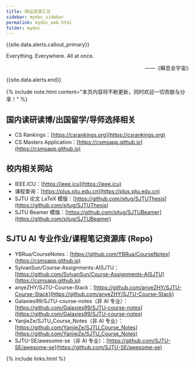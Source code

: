 ```yaml
---
title: 网站资源汇总
sidebar: mydoc_sidebar
permalink: mydoc_web.html
folder: mydoc
---
```



{{site.data.alerts.callout_primary}}
<p>Everything. Everywhere. All at once.</p>
<p align="right">——《瞬息全宇宙》</p>

{{site.data.alerts.end}}

{% include note.html content="本页内容将不断更新，同时欢迎一切贡献与分享！" %}

## 国内读研读博/出国留学/导师选择相关

- CS Rankings：[https://csrankings.org](https://csrankings.org)
- CS Masters Application：[https://csmsapp.github.io](https://csmsapp.github.io)

## 校内相关网站

- IEEE.ICU：[https://ieee.icu](https://ieee.icu)
- 课程查询：[https://plus.sjtu.edu.cn](https://plus.sjtu.edu.cn)
- SJTU 论文 LaTeX 模版：[https://github.com/sjtug/SJTUThesis](https://github.com/sjtug/SJTUThesis)
- SJTU Beamer 模版：[https://github.com/sjtug/SJTUBeamer](https://github.com/sjtug/SJTUBeamer)

## SJTU AI 专业作业/课程笔记资源库 (Repo)

- YBRua/CourseNotes：[https://github.com/YBRua/CourseNotes](https://csmsapp.github.io)
- SylvanSun/Course-Assignments-AISJTU：[https://github.com/SylvanSun/Course-Assignments-AISJTU](https://csmsapp.github.io)
- anyeZHY/SJTU-Course-Stack：[https://github.com/anyeZHY/SJTU-Course-Stack](https://github.com/anyeZHY/SJTU-Course-Stack)
- Galaxies99/SJTU-course-notes（非 AI 专业）：[https://github.com/Galaxies99/SJTU-course-notes](https://github.com/Galaxies99/SJTU-course-notes)
- YanjieZe/SJTU_Course_Notes（非 AI 专业）：[https://github.com/YanjieZe/SJTU_Course_Notes](https://github.com/YanjieZe/SJTU_Course_Notes)
- SJTU-SE/awesome-se（非 AI 专业）：[https://github.com/SJTU-SE/awesome-se](https://github.com/SJTU-SE/awesome-se)

{% include links.html %}
